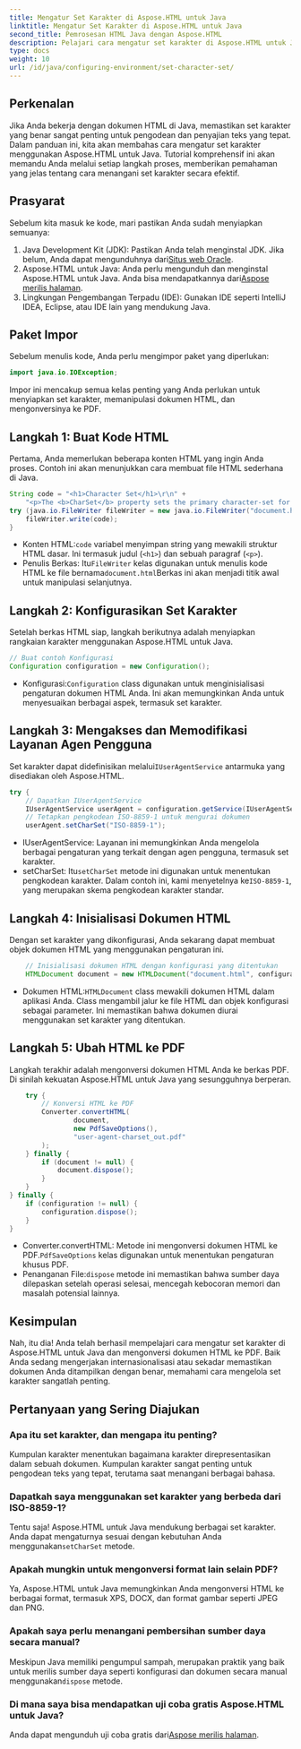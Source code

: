 ```yaml
---
title: Mengatur Set Karakter di Aspose.HTML untuk Java
linktitle: Mengatur Set Karakter di Aspose.HTML untuk Java
second_title: Pemrosesan HTML Java dengan Aspose.HTML
description: Pelajari cara mengatur set karakter di Aspose.HTML untuk Java dan mengonversi HTML ke PDF dalam panduan langkah demi langkah ini. Pastikan penyandian dan rendering teks yang tepat.
type: docs
weight: 10
url: /id/java/configuring-environment/set-character-set/
---
```

## Perkenalan
Jika Anda bekerja dengan dokumen HTML di Java, memastikan set karakter yang benar sangat penting untuk pengodean dan penyajian teks yang tepat. Dalam panduan ini, kita akan membahas cara mengatur set karakter menggunakan Aspose.HTML untuk Java. Tutorial komprehensif ini akan memandu Anda melalui setiap langkah proses, memberikan pemahaman yang jelas tentang cara menangani set karakter secara efektif.
## Prasyarat
Sebelum kita masuk ke kode, mari pastikan Anda sudah menyiapkan semuanya:
1.  Java Development Kit (JDK): Pastikan Anda telah menginstal JDK. Jika belum, Anda dapat mengunduhnya dari[Situs web Oracle](https://www.oracle.com/java/technologies/javase-downloads.html).
2.  Aspose.HTML untuk Java: Anda perlu mengunduh dan menginstal Aspose.HTML untuk Java. Anda bisa mendapatkannya dari[Aspose merilis halaman](https://releases.aspose.com/html/java/).
3. Lingkungan Pengembangan Terpadu (IDE): Gunakan IDE seperti IntelliJ IDEA, Eclipse, atau IDE lain yang mendukung Java.

## Paket Impor
Sebelum menulis kode, Anda perlu mengimpor paket yang diperlukan:
```java
import java.io.IOException;
```
Impor ini mencakup semua kelas penting yang Anda perlukan untuk menyiapkan set karakter, memanipulasi dokumen HTML, dan mengonversinya ke PDF.

## Langkah 1: Buat Kode HTML
Pertama, Anda memerlukan beberapa konten HTML yang ingin Anda proses. Contoh ini akan menunjukkan cara membuat file HTML sederhana di Java.
```java
String code = "<h1>Character Set</h1>\r\n" +
    "<p>The <b>CharSet</b> property sets the primary character-set for a document.</p>\r\n";
try (java.io.FileWriter fileWriter = new java.io.FileWriter("document.html")) {
    fileWriter.write(code);
}
```

-  Konten HTML:`code` variabel menyimpan string yang mewakili struktur HTML dasar. Ini termasuk judul (`<h1>`) dan sebuah paragraf (`<p>`).
-  Penulis Berkas: Itu`FileWriter` kelas digunakan untuk menulis kode HTML ke file bernama`document.html`Berkas ini akan menjadi titik awal untuk manipulasi selanjutnya.
## Langkah 2: Konfigurasikan Set Karakter
Setelah berkas HTML siap, langkah berikutnya adalah menyiapkan rangkaian karakter menggunakan Aspose.HTML untuk Java.
```java
// Buat contoh Konfigurasi
Configuration configuration = new Configuration();
```

-  Konfigurasi:`Configuration` class digunakan untuk menginisialisasi pengaturan dokumen HTML Anda. Ini akan memungkinkan Anda untuk menyesuaikan berbagai aspek, termasuk set karakter.
## Langkah 3: Mengakses dan Memodifikasi Layanan Agen Pengguna
 Set karakter dapat didefinisikan melalui`IUserAgentService` antarmuka yang disediakan oleh Aspose.HTML.

```java
try {
    // Dapatkan IUserAgentService
    IUserAgentService userAgent = configuration.getService(IUserAgentService.class);
    // Tetapkan pengkodean ISO-8859-1 untuk mengurai dokumen
    userAgent.setCharSet("ISO-8859-1");
```

- IUserAgentService: Layanan ini memungkinkan Anda mengelola berbagai pengaturan yang terkait dengan agen pengguna, termasuk set karakter.
-  setCharSet: Itu`setCharSet` metode ini digunakan untuk menentukan pengkodean karakter. Dalam contoh ini, kami menyetelnya ke`ISO-8859-1`, yang merupakan skema pengkodean karakter standar.
## Langkah 4: Inisialisasi Dokumen HTML
Dengan set karakter yang dikonfigurasi, Anda sekarang dapat membuat objek dokumen HTML yang menggunakan pengaturan ini.

```java
    // Inisialisasi dokumen HTML dengan konfigurasi yang ditentukan
    HTMLDocument document = new HTMLDocument("document.html", configuration);
```

-  Dokumen HTML:`HTMLDocument` class mewakili dokumen HTML dalam aplikasi Anda. Class mengambil jalur ke file HTML dan objek konfigurasi sebagai parameter. Ini memastikan bahwa dokumen diurai menggunakan set karakter yang ditentukan.
## Langkah 5: Ubah HTML ke PDF
Langkah terakhir adalah mengonversi dokumen HTML Anda ke berkas PDF. Di sinilah kekuatan Aspose.HTML untuk Java yang sesungguhnya berperan.

```java
    try {
        // Konversi HTML ke PDF
        Converter.convertHTML(
                document,
                new PdfSaveOptions(),
                "user-agent-charset_out.pdf"
        );
    } finally {
        if (document != null) {
            document.dispose();
        }
    }
} finally {
    if (configuration != null) {
        configuration.dispose();
    }
}
```

-  Converter.convertHTML: Metode ini mengonversi dokumen HTML ke PDF.`PdfSaveOptions` kelas digunakan untuk menentukan pengaturan khusus PDF.
-  Penanganan File:`dispose` metode ini memastikan bahwa sumber daya dilepaskan setelah operasi selesai, mencegah kebocoran memori dan masalah potensial lainnya.

## Kesimpulan
Nah, itu dia! Anda telah berhasil mempelajari cara mengatur set karakter di Aspose.HTML untuk Java dan mengonversi dokumen HTML ke PDF. Baik Anda sedang mengerjakan internasionalisasi atau sekadar memastikan dokumen Anda ditampilkan dengan benar, memahami cara mengelola set karakter sangatlah penting.

## Pertanyaan yang Sering Diajukan
### Apa itu set karakter, dan mengapa itu penting?  
Kumpulan karakter menentukan bagaimana karakter direpresentasikan dalam sebuah dokumen. Kumpulan karakter sangat penting untuk pengodean teks yang tepat, terutama saat menangani berbagai bahasa.
### Dapatkah saya menggunakan set karakter yang berbeda dari ISO-8859-1?  
 Tentu saja! Aspose.HTML untuk Java mendukung berbagai set karakter. Anda dapat mengaturnya sesuai dengan kebutuhan Anda menggunakan`setCharSet` metode.
### Apakah mungkin untuk mengonversi format lain selain PDF?  
Ya, Aspose.HTML untuk Java memungkinkan Anda mengonversi HTML ke berbagai format, termasuk XPS, DOCX, dan format gambar seperti JPEG dan PNG.
### Apakah saya perlu menangani pembersihan sumber daya secara manual?  
 Meskipun Java memiliki pengumpul sampah, merupakan praktik yang baik untuk merilis sumber daya seperti konfigurasi dan dokumen secara manual menggunakan`dispose` metode.
### Di mana saya bisa mendapatkan uji coba gratis Aspose.HTML untuk Java?  
 Anda dapat mengunduh uji coba gratis dari[Aspose merilis halaman](https://releases.aspose.com/).